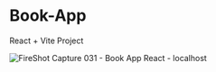 # Book-App
React + Vite Project

![FireShot Capture 031 - Book App React - localhost](https://github.com/Hadis-jamali/Book-App/assets/132214893/8b2e5216-c238-4709-963e-1c8e78124adf)
